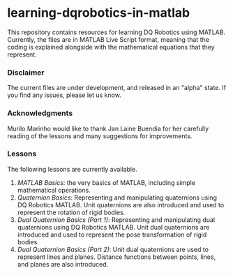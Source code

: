 # learning-dqrobotics-in-matlab

This repository contains resources for learning DQ Robotics using MATLAB.
Currently, the files are in MATLAB Live Script format, meaning that the coding is explained alongside with the mathematical equations that they represent.

### Disclaimer
The current files are under development, and released in an "alpha" state. If you find any issues, please let us know.

### Acknowledgments
Murilo Marinho would like to thank Jan Laine Buendia for her carefully reading of the lessons and many suggestions for improvements.

### Lessons
The following lessons are currently available.
1. *MATLAB Basics*: the very basics of MATLAB, including simple mathematical operations.
2. *Quaternion Basics*: Representing and manipulating quaternions using DQ Robotics MATLAB. Unit quaternions are also introduced and used to represent the rotation of rigid bodies.
3. *Dual Quaternion Basics (Part 1)*: Representing and manipulating dual quaternions using DQ Robotics MATLAB. Unit dual quaternions are introduced and used to represent the pose transformation of rigid bodies. 
4. *Dual Quaternion Basics (Part 2)*: Unit dual quaternions are used to represent lines and planes. Distance functions between points, lines, and planes are also introduced.
